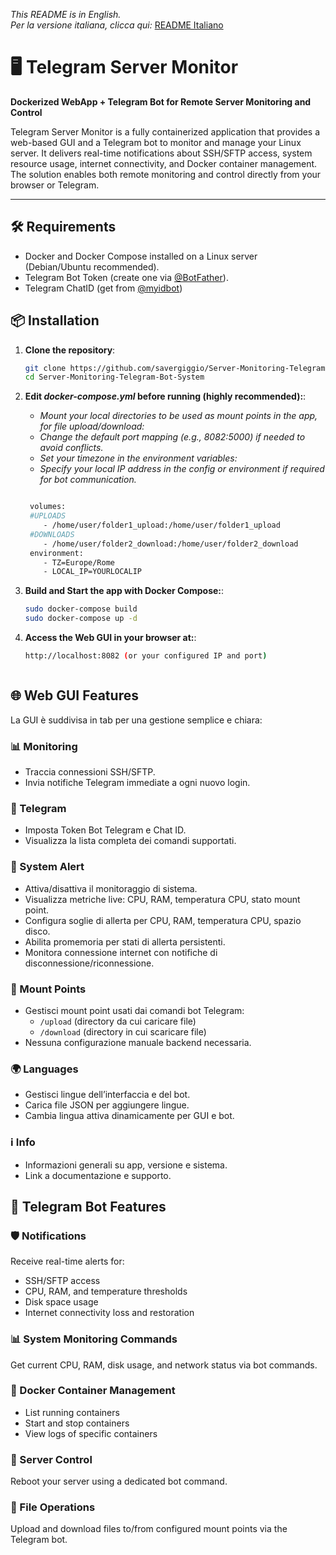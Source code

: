 *This README is in English.*  
*Per la versione italiana, clicca qui:* [README Italiano](README.it.md)

# 🖥️ Telegram Server Monitor  
**Dockerized WebApp + Telegram Bot for Remote Server Monitoring and Control**

Telegram Server Monitor is a fully containerized application that provides a web-based GUI and a Telegram bot to monitor and manage your Linux server. It delivers real-time notifications about SSH/SFTP access, system resource usage, internet connectivity, and Docker container management. The solution enables both remote monitoring and control directly from your browser or Telegram.

---
## 🛠️ Requirements

- Docker and Docker Compose installed on a Linux server (Debian/Ubuntu recommended).
- Telegram Bot Token (create one via [@BotFather](https://t.me/BotFather)).
- Telegram ChatID (get from [@myidbot](https://t.me/IDBot))
  
## 📦 Installation

1. **Clone the repository**:
   ```bash
   git clone https://github.com/savergiggio/Server-Monitoring-Telegram-Bot-System.git
   cd Server-Monitoring-Telegram-Bot-System

2. **Edit *docker-compose.yml* before running (highly recommended):**:
   
     - *Mount your local directories to be used as mount points in the app, for file upload/download:*
     - *Change the default port mapping (e.g., 8082:5000) if needed to avoid conflicts.*
     - *Set your timezone in the environment variables:*
     - *Specify your local IP address in the config or environment if required for bot communication.*
   
   ```bash
   
    volumes:
    #UPLOADS
       - /home/user/folder1_upload:/home/user/folder1_upload
    #DOWNLOADS
       - /home/user/folder2_download:/home/user/folder2_download
    environment:
       - TZ=Europe/Rome
       - LOCAL_IP=YOURLOCALIP
   
3. **Build and Start the app with Docker Compose:**:
   ```bash
   sudo docker-compose build
   sudo docker-compose up -d
4. **Access the Web GUI in your browser at:**:
   ```bash
   http://localhost:8082 (or your configured IP and port)



## 🌐 Web GUI Features

La GUI è suddivisa in tab per una gestione semplice e chiara:

### 📊 Monitoring
- Traccia connessioni SSH/SFTP.
- Invia notifiche Telegram immediate a ogni nuovo login.

### 🤖 Telegram
- Imposta Token Bot Telegram e Chat ID.
- Visualizza la lista completa dei comandi supportati.

### 🚨 System Alert
- Attiva/disattiva il monitoraggio di sistema.
- Visualizza metriche live: CPU, RAM, temperatura CPU, stato mount point.
- Configura soglie di allerta per CPU, RAM, temperatura CPU, spazio disco.
- Abilita promemoria per stati di allerta persistenti.
- Monitora connessione internet con notifiche di disconnessione/riconnessione.

### 📂 Mount Points
- Gestisci mount point usati dai comandi bot Telegram:
  - `/upload` (directory da cui caricare file)
  - `/download` (directory in cui scaricare file)
- Nessuna configurazione manuale backend necessaria.

### 🌍 Languages
- Gestisci lingue dell’interfaccia e del bot.
- Carica file JSON per aggiungere lingue.
- Cambia lingua attiva dinamicamente per GUI e bot.

### ℹ️ Info
- Informazioni generali su app, versione e sistema.
- Link a documentazione e supporto.



## 🤖 Telegram Bot Features

### 🛡️ Notifications  
Receive real-time alerts for:  
- SSH/SFTP access  
- CPU, RAM, and temperature thresholds  
- Disk space usage  
- Internet connectivity loss and restoration  

### 📊 System Monitoring Commands  
Get current CPU, RAM, disk usage, and network status via bot commands.

### 🐳 Docker Container Management  
- List running containers  
- Start and stop containers  
- View logs of specific containers  

### 🔁 Server Control  
Reboot your server using a dedicated bot command.

### 📂 File Operations  
Upload and download files to/from configured mount points via the Telegram bot.



